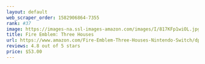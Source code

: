 ```yaml
---
layout: default 
﻿web_scraper_order: 1582906864-7355
rank: #37
image: https://images-na.ssl-images-amazon.com/images/I/817KFp1wiOL.jpg
title: Fire Emblem: Three Houses
url: https://www.amazon.com/Fire-Emblem-Three-Houses-Nintendo-Switch/dp/B07DK13HKX/ref=zg_mw_videogames_37?_encoding=UTF8&psc=1&refRID=7CPRMDBM19Z4C6MKHK80
reviews: 4.8 out of 5 stars
price: $53.00 
---
```

